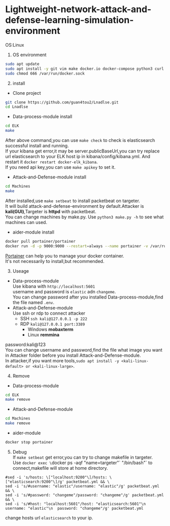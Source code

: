 # Lightweight-network-attack-and-defense-learning-simulation-environment

OS:Linux  

1. OS environment  
```bash
sudo apt update 
sudo apt install -y git vim make docker.io docker-compose python3 curl
sudo chmod 666 /var/run/docker.sock
```

2. install  
  - Clone project
```bash
git clone https://github.com/guan4tou2/Lnadlse.git
cd Lnadlse
```
  - Data-process-module install  
```bash
cd ELK
make
```
After above command,you can use `make check` to check is elasticsearch successful install and running.  
If your kibana get error,it may be server.publicBaseUrl,you can try replace url elasticsearch to your ELK host ip in kibana/config/kibana.yml. And restart it `docker restart docker-elk_kibana`.  
If you need api key,you can use `make apikey` to set it.  

  - Attack-and-Defense-module install  
```bash
cd Machines
make
```
After installed,use `make setbeat` to install packetbeat on targeter.  
It will build attack-and-defense-environment by default.Attacker is **kali(GUI)**,Targeter is **httpd** with packetbeat.  
You can change machines by make.py. Use `python3 make.py -h` to see what machines can used.  

 - aider-module install  
```bash
docker pull portainer/portainer
docker run -d -p 9000:9000 --restart=always --name portainer -v /var/run/docker.sock:/var/run/docker.sock portainer/portainer
```
[Portainer](https://github.com/portainer/portainer) can help you to manage your docker container.   
It's not necessarily to install,but recommended.  

3. Useage  
  - Data-process-module  
  Use kibana with `http://localhost:5601`  
  username and password is `elastic` adn `changeme`.  
  You can change password after you installed Data-process-module,find the file named `.env`.  
  - Attack-and-Defense-module  
  Use ssh or rdp to connect attacker  
    - SSH `ssh kali@127.0.0.1 -p 222`  
    - RDP `kali@127.0.0.1 port:3389`
      - Windows **mobaxterm**
      - Linux **remmina**  
      
   password:kali@123  
   You can change username and password,find the file what image you want in Attacker folder before you install Attack-and-Defense-module.  
   In attacker,if you want more tools,`sudo apt install -y <kali-linux-default> or <kali-linux-large>`.  

4. Remove
  - Data-process-module
```bash
cd ELK
make remove
```
  - Attack-and-Defense-module 
```bash
cd Machines
make remove
```
 - aider-module
```bash
docker stop portainer
```

5. Debug  
If `make setbeat` get error,you can try to change makefile in targeter.  
Use `docker exec \`docker ps -aqf "name=targeter"\` "/bin/bash"` to connect,makefile will store at home directory.  
```
#sed -i 's/hosts: \["localhost:9200"\]/hosts: \["elasticsearch:9200"\]/g' packetbeat.yml && \
sed -i 's/#username: "elastic"/username: "elastic"/g' packetbeat.yml && \
sed -i 's/#password: "changeme"/password: "changeme"/g' packetbeat.yml && \
sed -i 's/#host: "localhost:5601"/host: "elasticsearch:5601"\n  username: "elastic"\n  password: "changeme"/g' packetbeat.yml 
```
change hosts url `elasticsearch` to your ip.  
